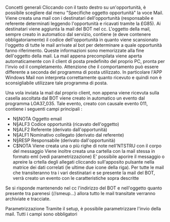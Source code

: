Concetti generali
Cliccando con il tasto destro su un'opportunità, è possibile scegliere dal menu "Specifiche oggetto opportunità" la voce Mail.
Viene creata una mail con i destinatari dell'opportunità (responsabile e referente determinati leggendo l'opportunità e ricavati tramite la £G85). Ai destinatari viene aggiunta la mail del BOT nel cc.
L'oggetto della mail, sempre creato in automatico dal servizio, contiene (e deve contenere obbligatoriamente) il codice dell'opportunità in quanto viene scansionato l'oggetto di tutte le mail arrivate al bot per determinare a quale opportunità fanno riferimento. Queste informazioni sono memorizzate alla fine dell'oggetto della mail.
La mail appena precompilata  viene aperta automaticamente con il client di posta predefinito del proprio PC, pronta per l'invio od il completamento. Attenzione che il comportamento può essere differente a seconda del programma di posta utilizzato. In particolare l'APP Windows Mail non interpreta correttamente quanto ricevuto e quindi non è sconsigliabile utilizzare tale programma di posta.

Una vola inviata la mail dal proprio client, non appena viene ricevuta sulla casella ascoltata dal BOT viene creato in automatico un evento dal programma LOA37_035. Tale evento, creato con causale evento 011, contiene i seguenti campi principali : 
* N§NOTA Oggetto email
* N§ALF3 Codice opportunità (ricavato dell'oggetto)
* N§ALF2 Referente (derivato dall'opportunità)
* N§ALF1 Nominativo collegato (derivato dal referente)
* N§RESP Responsabile (derivato dall'opportunità)
* C$NOTA Viene creata una o più righe di note nell'NTSTRU con il corpo del messaggio
Viene inoltre creata una cartella con la mail stessa in formato eml (vedi parametrizzazione)
E' possibile aporire il messaggio o apreire la crtella degli allegati cliccando sull'apposito pulsante nella matrice dei dati correlati (le ultime due icone della riga).
Per tutte le mail che transiteranno tra i vari destinatari e se presente la mail del BOT, verrà creato un evento con le caratteristiche sopra descritte

Se si risponde mantenendo nel cc l'indirizzo del BOT e nell'oggetto quanto presente tra parenesi (//smeup...) allora tutto le mail transitate verranno archiviate e tracciate.

Parametrizzazione
Tramite il setup, è possibile parametrizzare l'invio della mail.
Tutti i campi sono obbligatori
